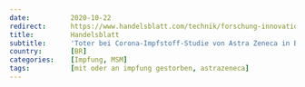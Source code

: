 ```yaml
---
date:          2020-10-22
redirect:      https://www.handelsblatt.com/technik/forschung-innovation/impfstoff-forschung-toter-bei-corona-impfstoff-studie-von-astra-zeneca-in-brasilien/26297134.html
title:         Handelsblatt
subtitle:      'Toter bei Corona-Impfstoff-Studie von Astra Zeneca in Brasilien'
country:       [BR]
categories:    [Impfung, MSM]
tags:          [mit oder an impfung gestorben, astrazeneca]
---
```


